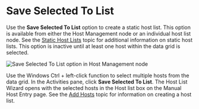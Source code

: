 # Save Selected To List

Use the __Save Selected To List__ option to create a static host list. This option is available from either the Host Management node or an individual host list node. See the [Static Host Lists](/docs/accessanalyzer/accessanalyzer/enterpriseauditor/admin/hostmanagement/lists.md#Static-Host-Lists) topic for additional information on static host lists. This option is inactive until at least one host within the data grid is selected.

![Save Selected To List option in Host Management node](/img/product_docs/accessanalyzer/accessanalyzer/enterpriseauditor/admin/hostmanagement/actions/savetolist.png)

Use the Windows Ctrl + left-click function to select multiple hosts from the data grid. In the Activities pane, click __Save Selected To List__. The Host List Wizard opens with the selected hosts in the Host list box on the Manual Host Entry page. See the [Add Hosts](/docs/accessanalyzer/accessanalyzer/enterpriseauditor/admin/hostmanagement/actions/add.md) topic for information on creating a host list.
